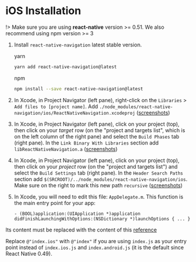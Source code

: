 # iOS Installation

!> Make sure you are using **react-native** version >= 0.51. We also recommend using npm version >= 3

1. Install `react-native-navigation` latest stable version.
    
    yarn

    ```sh
    yarn add react-native-navigation@latest
    ```

    npm

    ```sh
    npm install --save react-native-navigation@latest
    ```
2. In Xcode, in Project Navigator (left pane), right-click on the `Libraries` > `Add files to [project name]`. Add `./node_modules/react-native-navigation/ios/ReactNativeNavigation.xcodeproj` ([screenshots](https://facebook.github.io/react-native/docs/linking-libraries-ios.html#step-1))

3. In Xcode, in Project Navigator (left pane), click on your project (top), then click on your *target* row (on the "project and targets list", which is on the left column of the right pane) and select the `Build Phases` tab (right pane). In the `Link Binary With Libraries` section add `libReactNativeNavigation.a` ([screenshots](https://facebook.github.io/react-native/docs/linking-libraries-ios.html#step-2))

4. In Xcode, in Project Navigator (left pane), click on your project (top), then click on your *project* row (on the "project and targets list") and select the `Build Settings` tab (right pane). In the `Header Search Paths` section add `$(SRCROOT)/../node_modules/react-native-navigation/ios`. Make sure on the right to mark this new path `recursive` ([screenshots](https://facebook.github.io/react-native/docs/linking-libraries-ios.html#step-3))

5. In Xcode, you will need to edit this file: `AppDelegate.m`. This function is the main entry point for your app:

    ```objc
    - (BOOL)application:(UIApplication *)application didFinishLaunchingWithOptions:(NSDictionary *)launchOptions { ... }
    ```

Its content must be replaced with the content of this [reference](https://github.com/wix/react-native-navigation/blob/master/example/ios/example/AppDelegate.m)

Replace `@"index.ios"` with `@"index"` if you are using `index.js` as your entry point instead of `index.ios.js` and `index.android.js` (it is the default since React Native 0.49).
